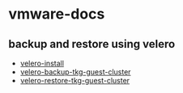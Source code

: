 # vmware-docs

## backup and restore using velero
- [velero-install](velero-install.md)
- [velero-backup-tkg-guest-cluster](velero-backup-tkg-guest-cluster.md)
- [velero-restore-tkg-guest-cluster](velero-restore-tkg-guest-cluster.md)
